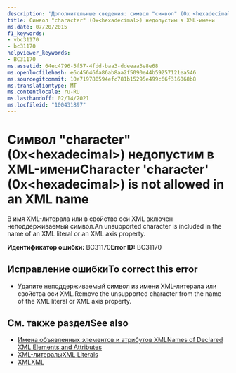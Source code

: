 ```yaml
---
description: 'Дополнительные сведения: символ "символ" (0x <hexadecimal> ) не допускается в имени XML'
title: Символ "character" (0x<hexadecimal>) недопустим в XML-имени
ms.date: 07/20/2015
f1_keywords:
- vbc31170
- bc31170
helpviewer_keywords:
- BC31170
ms.assetid: 64ec4796-5f57-4fdd-baa3-ddeeaa3e8e68
ms.openlocfilehash: e6c45646fa86ab8aa2f5090e44b59257121ea546
ms.sourcegitcommit: 10e719780594efc781b15295e499c66f316068b8
ms.translationtype: MT
ms.contentlocale: ru-RU
ms.lasthandoff: 02/14/2021
ms.locfileid: "100431897"
---
```

# <a name="character-character-0xhexadecimal-is-not-allowed-in-an-xml-name"></a><span data-ttu-id="5adce-103">Символ "character" (0x\<hexadecimal>) недопустим в XML-имени</span><span class="sxs-lookup"><span data-stu-id="5adce-103">Character 'character' (0x\<hexadecimal>) is not allowed in an XML name</span></span>

<span data-ttu-id="5adce-104">В имя XML-литерала или в свойство оси XML включен неподдерживаемый символ.</span><span class="sxs-lookup"><span data-stu-id="5adce-104">An unsupported character is included in the name of an XML literal or an XML axis property.</span></span>  
  
 <span data-ttu-id="5adce-105">**Идентификатор ошибки:** BC31170</span><span class="sxs-lookup"><span data-stu-id="5adce-105">**Error ID:** BC31170</span></span>  
  
## <a name="to-correct-this-error"></a><span data-ttu-id="5adce-106">Исправление ошибки</span><span class="sxs-lookup"><span data-stu-id="5adce-106">To correct this error</span></span>  
  
- <span data-ttu-id="5adce-107">Удалите неподдерживаемый символ из имени XML-литерала или свойства оси XML.</span><span class="sxs-lookup"><span data-stu-id="5adce-107">Remove the unsupported character from the name of the XML literal or XML axis property.</span></span>  
  
## <a name="see-also"></a><span data-ttu-id="5adce-108">См. также раздел</span><span class="sxs-lookup"><span data-stu-id="5adce-108">See also</span></span>

- [<span data-ttu-id="5adce-109">Имена объявленных элементов и атрибутов XML</span><span class="sxs-lookup"><span data-stu-id="5adce-109">Names of Declared XML Elements and Attributes</span></span>](../programming-guide/language-features/xml/names-of-declared-xml-elements-and-attributes.md)
- [<span data-ttu-id="5adce-110">XML-литералы</span><span class="sxs-lookup"><span data-stu-id="5adce-110">XML Literals</span></span>](../language-reference/xml-literals/index.md)
- [<span data-ttu-id="5adce-111">XML</span><span class="sxs-lookup"><span data-stu-id="5adce-111">XML</span></span>](../programming-guide/language-features/xml/index.md)
